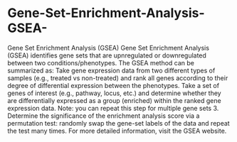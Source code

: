 # Gene-Set-Enrichment-Analysis-GSEA-
Gene Set Enrichment Analysis (GSEA) Gene Set Enrichment Analysis (GSEA) identifies gene sets that are upnregulated or downregulated between two conditions/phenotypes. The GSEA method can be summarized as:  Take gene expression data from two different types of samples (e.g., treated vs non-treated) and rank all genes according to their degree of differential expression between the phenotypes. Take a set of genes of interest (e.g., pathway, locus, etc.) and determine whether they are differentially expressed as a group (enriched) within the ranked gene expression data. Note: you can repeat this step for multiple gene sets 3. Determine the significance of the enrichment analysis score via a permutation test: randomly swap the gene-set labels of the data and repeat the test many times.  For more detailed information, visit the GSEA website.
